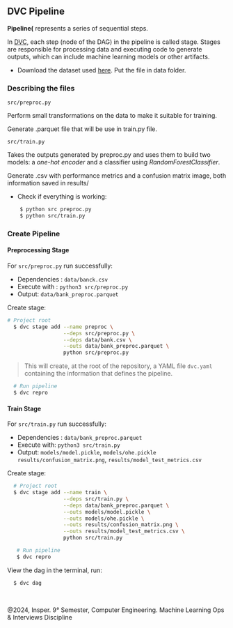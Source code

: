 ## DVC Pipeline

**Pipeline(** represents a series of sequential steps.

In [DVC](https://dvc.org/), each step (node of the DAG) in the pipeline is called stage. Stages are responsible for processing data and executing code to generate outputs, which can include machine learning models or other artifacts.

* Download the dataset used [here](https://github.com/Insper/mlops/tree/main/content/classes/16-data-versioning/data). Put the file in data folder. 

### Describing the files 

`src/preproc.py`

Perform small transformations on the data to make it suitable for training.

Generate .parquet file that will be use in train.py file.

`src/train.py`

Takes the outputs generated by preproc.py and uses them to build two models: a *one-hot encoder* and a classifier using *RandomForestClassifier*.

Generate .csv with performance metrics and a confusion matrix image, both information saved in results/

* Check if everything is working:

```bash
    $ python src preproc.py
    $ python src/train.py 
```    

### Create Pipeline

#### Preprocessing Stage

For `src/preproc.py` run successfully:

* Dependencies : `data/banck.csv`
* Execute with : `python3 src/preproc.py`
* Output: `data/bank_preproc.parquet`

Create stage:

```bash
# Project root
  $ dvc stage add --name preproc \
                  --deps src/preproc.py \
                  --deps data/bank.csv \
                  --outs data/bank_preproc.parquet \
                  python src/preproc.py
```

> This will create, at the root of the repository, a YAML file `dvc.yaml` containing the information that defines the pipeline.


```bash
  # Run pipeline
  $ dvc repro
```

#### Train Stage

For `src/train.py` run successfully:

* Dependencies : `data/bank_preproc.parquet`
* Execute with: `python3 src/train.py`
* Output: `models/model.pickle`, `models/ohe.pickle`
`results/confusion_matrix.png`, `results/model_test_metrics.csv`


Create stage:

```bash
  # Project root
  $ dvc stage add --name train \
                  --deps src/train.py \
                  --deps data/bank_preproc.parquet \
                  --outs models/model.pickle \
                  --outs models/ohe.pickle \
                  --outs results/confusion_matrix.png \
                  --outs results/model_test_metrics.csv \
                  python src/train.py
```

```bash
   # Run pipeline
   $ dvc repro
```

View the dag in the terminal, run:
```bash
  $ dvc dag
```

<br>

@2024, Insper. 9° Semester, Computer Engineering.
Machine Learning Ops & Interviews Discipline
